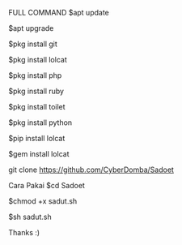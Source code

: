 FULL COMMAND
$apt update

$apt upgrade

$pkg install git

$pkg install lolcat

$pkg install php

$pkg install ruby

$pkg install toilet

$pkg install python

$pip install lolcat

$gem install lolcat

git clone https://github.com/CyberDomba/Sadoet

Cara Pakai
$cd Sadoet      

$chmod +x sadut.sh

$sh sadut.sh

Thanks :)
